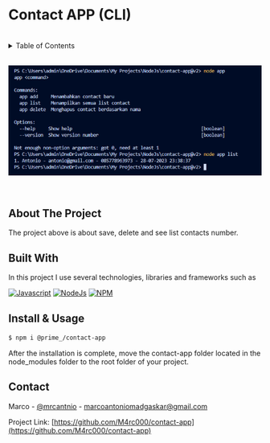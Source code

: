 # Contact APP (CLI)

<a name="readme-top"></a>

<!-- PROJECT LOGO -->
<br />

<!-- TABLE OF CONTENTS -->
<details>
  <summary>Table of Contents</summary>
  <ol>
    <li><a href="#about-the-project">About The Project</a></li>
    <li><a href="#built-with">Built With</a></li>
    <li><a href="#install">Install</a></li>
    <li><a href="#contact">Contact</a></li>
  </ol>
</details>

<br>

<!-- ABOUT THE PROJECT -->

[![Product Name Screen Shot][product-screenshot]](./src/img/Preview)

<br>

## About The Project

The project above is about save, delete and see list contacts number.

## Built With

In this project I use several technologies, libraries and frameworks such as

[![Javascript][Javascript.com]][Javascript-url]
[![NodeJs][NodeJs.com]][NodeJs-url]
[![NPM][NPM.com]][NPM-url]

## Install & Usage

```sh
$ npm i @prime_/contact-app
```

<p> After the installation is complete, move the contact-app folder located in the node_modules folder to the root folder of your project.</p>

<!-- CONTACT -->

## Contact

Marco - [@mrcantnio](https://www.instagram.com/mrcantnio_/) - marcoantoniomadgaskar@gmail.com

Project Link: [https://github.com/M4rc000/contact-app](https://github.com/M4rc000/contact-app)

<br>

<!-- MARKDOWN LINKS & IMAGES -->

[Javascript.com]: https://img.shields.io/badge/JavaScript-F7DF1E?style=for-the-badge&logo=javascript&logoColor=black
[Javascript-url]: https://developer.mozilla.org/en-US/docs/Web/JavaScript
[NodeJs.com]: https://img.shields.io/badge/Node.js-43853D?style=for-the-badge&logo=node.js&logoColor=white
[NodeJs-url]: https://nodejs.org/
[NPM.com]: https://img.shields.io/badge/NPM-%23CB3837.svg?style=for-the-badge&logo=npm&logoColor=white
[NPM-url]: https://www.npmjs.com/
[product-screenshot]: ./src/img/Preview.png
